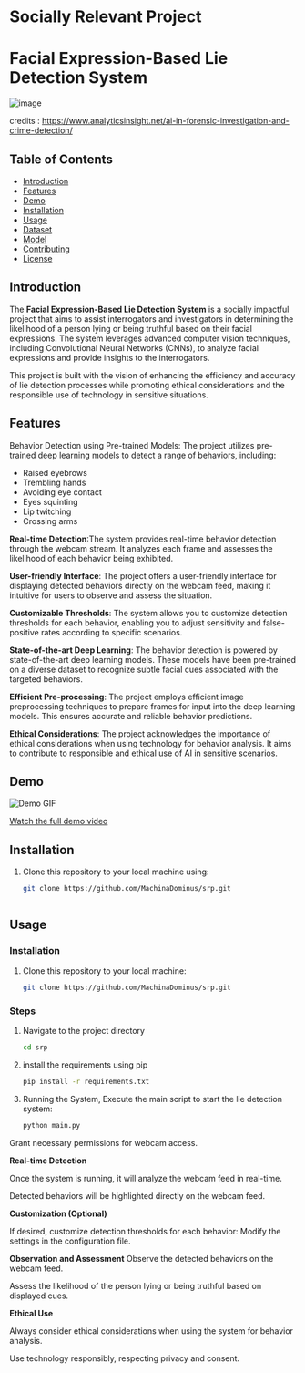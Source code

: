# Socially Relevant Project

# Facial Expression-Based Lie Detection System


![image](https://github.com/MachinaDominus/srp/assets/141066776/a1c3676b-0b2d-4a3a-9f83-1f0786ad2f97)

credits : https://www.analyticsinsight.net/ai-in-forensic-investigation-and-crime-detection/

## Table of Contents

- [Introduction](#introduction)
- [Features](#features)
- [Demo](#demo)
- [Installation](#installation)
- [Usage](#usage)
- [Dataset](#dataset)
- [Model](#model)
- [Contributing](#contributing)
- [License](#license)

## Introduction

The **Facial Expression-Based Lie Detection System** is a socially impactful project that aims to assist interrogators and investigators in determining the likelihood of a person lying or being truthful based on their facial expressions. The system leverages advanced computer vision techniques, including Convolutional Neural Networks (CNNs), to analyze facial expressions and provide insights to the interrogators.

This project is built with the vision of enhancing the efficiency and accuracy of lie detection processes while promoting ethical considerations and the responsible use of technology in sensitive situations.

## Features

Behavior Detection using Pre-trained Models: The project utilizes pre-trained deep learning models to detect a range of behaviors, including:

- Raised eyebrows
- Trembling hands
- Avoiding eye contact
- Eyes squinting
- Lip twitching
- Crossing arms
  
**Real-time Detection**:The system provides real-time behavior detection through the webcam stream. It analyzes each frame and assesses the likelihood of each behavior being exhibited.

**User-friendly Interface**: The project offers a user-friendly interface for displaying detected behaviors directly on the webcam feed, making it intuitive for users to observe and assess the situation.

**Customizable Thresholds**: The system allows you to customize detection thresholds for each behavior, enabling you to adjust sensitivity and false-positive rates according to specific scenarios.

**State-of-the-art Deep Learning**: The behavior detection is powered by state-of-the-art deep learning models. These models have been pre-trained on a diverse dataset to recognize subtle facial cues associated with the targeted behaviors.

**Efficient Pre-processing**: The project employs efficient image preprocessing techniques to prepare frames for input into the deep learning models. This ensures accurate and reliable behavior predictions.

**Ethical Considerations**: The project acknowledges the importance of ethical considerations when using technology for behavior analysis. It aims to contribute to responsible and ethical use of AI in sensitive scenarios.



## Demo

![Demo GIF](demo.gif)

[Watch the full demo video](demo_video_link)

## Installation

1. Clone this repository to your local machine using:
   ```sh
   git clone https://github.com/MachinaDominus/srp.git



## Usage

### Installation

1. Clone this repository to your local machine:
   ```sh
   git clone https://github.com/MachinaDominus/srp.git

### Steps 
1. Navigate to the project directory
    ```sh
    cd srp
2. install the requirements using pip
    ```sh
    pip install -r requirements.txt

3. Running the System, Execute the main script to start the lie detection system:
    ```sh
    python main.py
Grant necessary permissions for webcam access.

**Real-time Detection**

Once the system is running, it will analyze the webcam feed in real-time.

Detected behaviors will be highlighted directly on the webcam feed.

**Customization (Optional)**

If desired, customize detection thresholds for each behavior:
Modify the settings in the configuration file.

**Observation and Assessment**
Observe the detected behaviors on the webcam feed.

Assess the likelihood of the person lying or being truthful based on displayed cues.

**Ethical Use**

Always consider ethical considerations when using the system for behavior analysis.

Use technology responsibly, respecting privacy and consent.




